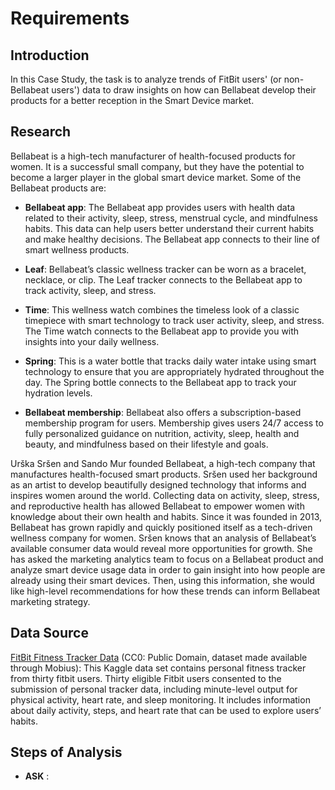 # Requirements

## Introduction

In this Case Study, the task is to analyze trends of FitBit users' (or non-Bellabeat users') data to draw insights on how can Bellabeat develop their products for a better reception in the Smart Device market.  

## Research

Bellabeat is a high-tech manufacturer of health-focused products for women. It is a successful small company, but they have the potential to become a larger player in the global smart device market. Some of the Bellabeat products are:
- **Bellabeat app**: The Bellabeat app provides users with health data related to their activity, sleep, stress, menstrual cycle, and mindfulness habits. This data can help users  better understand their current habits and make healthy decisions. The Bellabeat app connects to their line of smart wellness products.

- **Leaf**: Bellabeat’s classic wellness tracker can be worn as a bracelet, necklace, or clip. The Leaf tracker connects to the Bellabeat app to track activity, sleep, and stress.

- **Time**: This wellness watch combines the timeless look of a classic timepiece with smart technology to track user activity, sleep, and stress. The Time watch connects to the Bellabeat app to provide you with insights into your daily wellness.

- **Spring**: This is a water bottle that tracks daily water intake using smart technology to ensure that you are appropriately hydrated throughout the day. The Spring bottle connects to the Bellabeat app to track your hydration levels.

- **Bellabeat membership**: Bellabeat also offers a subscription-based membership program for users.
Membership gives users 24/7 access to fully personalized guidance on nutrition, activity, sleep, health and beauty, and mindfulness based on their lifestyle and goals.

Urška Sršen and Sando Mur founded Bellabeat, a high-tech company that manufactures health-focused smart products. Sršen used her background as an artist to develop beautifully designed technology that informs and inspires women around the world. Collecting data on activity, sleep, stress, and reproductive health has allowed Bellabeat to empower women with knowledge about their own health and habits. Since it was founded in 2013, Bellabeat has grown rapidly and quickly positioned itself as a tech-driven wellness company for women.
Sršen knows that an analysis of Bellabeat’s available consumer data would reveal more opportunities for growth. She has asked the marketing analytics team to focus on a Bellabeat product and analyze smart device usage data in order to gain insight into how people are already using their smart devices. Then, using this information, she would like high-level recommendations for how these trends can inform Bellabeat marketing strategy.

## Data Source
[FitBit Fitness Tracker Data](https://www.kaggle.com/arashnic/fitbit) (CC0: Public Domain, dataset made available through Mobius): This Kaggle data set contains personal fitness tracker from thirty fitbit users. Thirty eligible Fitbit users consented to the submission of personal tracker data, including minute-level output for physical activity, heart rate, and sleep monitoring. It includes information about daily activity, steps, and heart rate that can be used to explore users’ habits.

## Steps of Analysis
- **ASK** :
